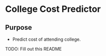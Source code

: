 # College Cost Predictor

## Purpose

- Predict cost of attending college.

TODO: Fill out this README
